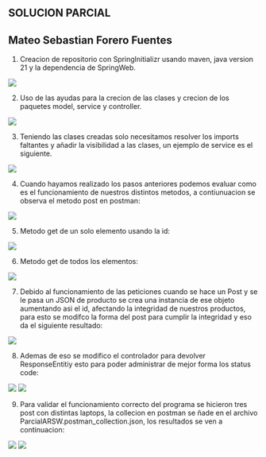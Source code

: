 ## SOLUCION PARCIAL
## Mateo Sebastian Forero Fuentes

1. Creacion de repositorio con SpringInitializr usando maven, java version 21 y la dependencia de SpringWeb.

<img src="ReadImages/SpringInitilzr.png">

2. Uso de las ayudas para la crecion de las clases y crecion de los paquetes model, service y controller.

<img src="ReadImages/ProyectStructure.png">

3. Teniendo las clases creadas solo necesitamos resolver los imports faltantes y añadir la visibilidad a las clases, un ejemplo de service es el siguiente.

<img src="ReadImages/SpringService.png">

4. Cuando hayamos realizado los pasos anteriores podemos evaluar como es el funcionamiento de nuestros distintos metodos, a contiunuacion se observa el metodo post en postman:

<img src="ReadImages/PostSucessfull.png">


5. Metodo get de un solo elemento usando la id:

<img src="ReadImages/GetIDSucessfull.png">

6. Metodo get de todos los elementos:

<img src="ReadImages/GetAllSucessfull.png">

7. Debido al funcionamiento de las peticiones cuando se hace un Post y se le pasa un JSON de producto se crea una instancia de ese objeto aumentando asi el id, afectando la integridad de nuestros productos, para esto se modifco la forma del post para cumplir la integridad y eso da el siguiente resultado:

<img src="ReadImages/Varios.png">

8. Ademas de eso se modifico el controlador para devolver ResponseEntitiy esto para poder administrar de mejor forma los status code:

<img src="ReadImages/Created.png">

<img src="ReadImages/NotExist.png">

9. Para validar el funcionamiento correcto del programa se hicieron tres post con distintas laptops, la collecion en postman se ñade en el archivo ParcialARSW.postman_collection.json, los resultados se ven a continuacion:

<img src="ReadImages/TestCollection.png">

<img src="ReadImages/VariosTest.png">


